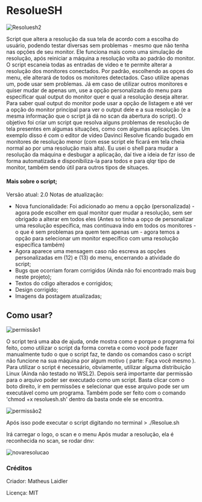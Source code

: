 # ResolueSH
![Resoluesh2](https://user-images.githubusercontent.com/76860503/113950887-c815a280-97e8-11eb-8c2d-32be11751ddc.png)

 Script que altera a resolução da sua tela de acordo com a escolha do usuário, podendo testar diversas sem problemas - mesmo que não tenha nas opções de seu monitor. 
 Ele funciona mais como uma simulação de resolução, após reiniciar a máquina a resolução volta ao padrão do monitor. 
 O script escaneia todas as entradas de video e te permite alterar a resolução dos monitores conectados. Por padrão, escolhendo as opçes do menu, ele alterará de todos os monitores detectados. Caso utilize apenas um, pode usar sem problemas. Já em caso de utilizar outros monitores e quiser mudar de apenas um, use a opção personalizada do menu para especificar qual output do monitor quer e qual a resolução deseja alterar. Para saber qual output do monitor pode usar a opção de listagem e até ver a opção do monitor principal para ver o output dele e a sua resolução (e a mesma informação que o script já dá no scan da abertura do script).
 O objetivo foi criar um script que resolva alguns problemas de resolução de tela presentes em algumas situações, como com algumas aplicações. Um exemplo disso é com o editor de vídeo Davinci Resolve ficando bugado em monitores de resolução menor (com esse script ele ficará em tela cheia normal ao por uma resolução mais alta). 
 Eu usei o shell para mudar a resolução da máquina e desbugar a aplicação, daí tive a ideia de fzr isso de forma automatizada e disponibiliza-la para todos e para qlqr tipo de monitor, também sendo útil para outros tipos de situaçes.
 
 
#### Mais sobre o script; 
Versão atual: 2.0
  Notas de atualização:
  - Nova funcionalidade: Foi adicionado ao menu a opção (personalizada) - agora pode escolher em qual monitor quer mudar a resolução, sem ser obrigado a alterar em todos eles (Antes so tinha a opço de personalizar uma resolução específica, mas continuava indo em todos os monitores - o que é sem problemas pra quem tem apenas um - agora temos a opção para selecionar um monitor específico com uma resolução específica também)
  - Agora aparece uma mensagem caso não escreva as opções personalizadas em (12) e (13) do menu, encerrando a atividade do script;
  - Bugs que ocorriam foram corrigidos (Ainda não foi encontrado mais bug neste projeto);
  - Textos do cdigo alterados e corrigidos;
  - Design corrigido;
  - Imagens da postagem atualizadas;
 
## Como usar?
![permissão1](https://user-images.githubusercontent.com/76860503/113920112-c208cd00-97ba-11eb-9ea4-aee0342a3c30.png)
 
 O script terá uma aba de ajuda, onde mostra como e porque o programa foi feito, como utilizar o script da forma correta e como você pode fazer manualmente tudo o que o script faz, te dando os comandos caso o script não funcione na sua máquina por algum motivo ( parte: Faça você mesmo ).
 Para utilizar o script é necessário, obviamente, utilizar alguma distribuição Linux (Ainda não testado no WSL2). 
 Depois será importante dar permissão para o arquivo poder ser executado como um script. Basta clicar com o boto direito, ir em permissões e selecionar que esse arquivo pode ser um executável como um programa. Também pode ser feito com o comando 'chmod +x resoluesh.sh' dentro da basta onde ele se encontra.

![permissão2](https://user-images.githubusercontent.com/76860503/113920464-317ebc80-97bb-11eb-84cb-aee1f503b0bf.png)
 
 Após isso pode executar o script digitando no terminal > ./Resolue.sh
 
 Irá carregar o logo, o scan e o menu
Após mudar a resolução, ela é reconhecida no scan, se rodar dnv:

![novaresolucao](https://user-images.githubusercontent.com/76860503/113951142-5ee25f00-97e9-11eb-8bb9-ad81cd11881c.png)


### Créditos
Criador: Matheus Laidler 

Licença: MIT 
